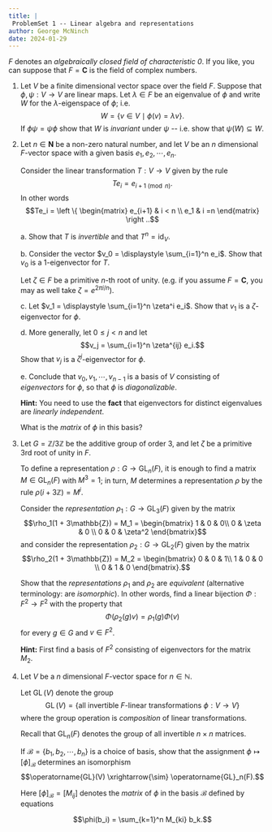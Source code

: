 ```yaml
---
title: |
 ProblemSet 1 -- Linear algebra and representations
author: George McNinch
date: 2024-01-29
---
```


$F$ denotes an *algebraically closed field of characteristic 0*. If
you like, you can suppose that $F = \mathbf{C}$ is the field of
complex numbers.

1. Let $V$ be a finite dimensional vector space over the field $F$.
   Suppose that $\phi,\psi:V \to V$ are linear maps.  Let $\lambda \in
   F$ be an eigenvalue of $\phi$ and write $W$ for the
   $\lambda$-eigenspace of $\phi$; i.e.  $$W = \{v \in V \mid \phi(v)
   = \lambda v \}.$$ If $\phi \psi = \psi \phi$ show that $W$ is
   *invariant* under $\psi$ -- i.e. show that $\psi(W) \subseteq W$.

2. Let $n \in \mathbf{N}$ be a non-zero natural number, and let $V$ be
   an $n$ dimensional $F$-vector space with a given basis
   $e_1,e_2,\cdots,e_n$.
   
   Consider the linear transformation $T:V \to V$ given by the rule
   $$Te_i = e_{i+1 \pmod n}.$$
   In other words
   $$Te_i = \left \{
   \begin{matrix}
   e_{i+1} & i < n \\
   e_1 & i =n
   \end{matrix}
   \right ..$$
   
   a. Show that $T$ is *invertible* and that $T^n = \operatorname{id}_V$.
   
   b. Consider the vector $v_0 = \displaystyle \sum_{i=1}^n e_i$. Show that
      $v_0$ is a $1$-eigenvector for $T$.

   Let $\zeta \in F$ be a primitive $n$-th root of unity. (e.g. if you assume $F = \mathbf{C}$, you may as well take
   $\zeta = e^{2\pi i/n}$).
	  
   c. Let $v_1 = \displaystyle \sum_{i=1}^n \zeta^i e_i$. Show that
      $v_1$ is a $\zeta$-eigenvector for $\phi$.

   d. More generally, let $0 \le j < n$ and let
      $$v_j = \sum_{i=1}^n \zeta^{ij} e_i.$$
	  Show that $v_j$ is a $\zeta^j$-eigenvector for $\phi$.

   e. Conclude that $v_0,v_1,\cdots,v_{n-1}$ is a basis of $V$
      consisting of *eigenvectors* for $\phi$, so that $\phi$ is
      *diagonalizable*.
	  
	  **Hint:** You need to use the **fact** that eigenvectors for distinct eigenvalues
	  are *linearly independent*.

      What is the *matrix* of $\phi$ in this basis?

3. Let $G = \mathbb{Z}/3\mathbb{Z}$ be the additive group of order
   $3$, and let $\zeta$ be a primitive $3$rd root of unity in $F$.
   
   To define a representation $\rho:G \to \operatorname{GL}_n(F)$, it
   is enough to find a matrix $M \in \operatorname{GL}_n(F)$ with $M^3
   = 1$; in turn, $M$ determines a representation $\rho$ by the rule
   $\rho(i + 3\mathbb{Z}) = M^i$.
   
   Consider the *representation* $\rho_1 : G \to \operatorname{GL}_3(F)$
   given by the matrix $$\rho_1(1 + 3\mathbb{Z}) = M_1 = \begin{bmatrix}
   1 & 0 & 0\\
   0 & \zeta & 0 \\
   0 & 0 & \zeta^2
   \end{bmatrix}$$
   and consider the representation
   $\rho_2:G \to \operatorname{GL}_2(F)$ given by
   the matrix $$\rho_2(1 + 3\mathbb{Z}) = M_2 = \begin{bmatrix}
   0 & 0 & 1\\ 
   1 & 0 & 0 \\
   0 & 1 & 0 
   \end{bmatrix}.$$

   Show that the *representations* $\rho_1$ and $\rho_2$ are
   *equivalent* (alternative terminology: are *isomorphic*).  In other
   words, find a linear bijection $\Phi:F^2 \to F^2$ with the property
   that $$\Phi(\rho_2(g)v) = \rho_1(g)\Phi(v)$$ for every $g \in G$
   and $v \in F^2$.

   **Hint:** First find a basis of $F^2$ consisting of eigenvectors
   for the matrix $M_2$.

4. Let $V$ be a $n$ dimensional $F$-vector space for $n \in
   \mathbb{N}$.
   
   Let $\operatorname{GL}(V)$ denote the group $$\operatorname{GL}(V)
   = \{ \text{all invertible $F$-linear transformations $\phi:V \to
   V$}\}$$
   where the group operation is *composition* of linear transformations.

   Recall that $\operatorname{GL}_n(F)$ denotes the group
   of all invertible $n \times n$ matrices.
   
   If $\mathcal{B} = \{b_1,b_2,\cdots,b_n\}$ is a choice of basis, show
   that the assignment $\phi \mapsto [\phi]_{\mathcal{B}}$
   determines an isomorphism
   $$\operatorname{GL}(V) \xrightarrow{\sim} \operatorname{GL}_n(F).$$
   
   Here $[\phi]_{\mathcal{B}} = [M_{ij}]$ denotes the *matrix* of $\phi$
   in the basis $\mathcal{B}$ defined by equations 
   
   $$\phi(b_i) = \sum_{k=1}^n M_{ki} b_k.$$
